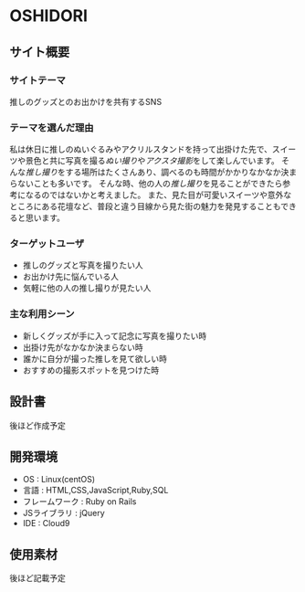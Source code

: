 # OSHIDORI

## サイト概要

### サイトテーマ

推しのグッズとのお出かけを共有するSNS

### テーマを選んだ理由

私は休日に推しのぬいぐるみやアクリルスタンドを持って出掛けた先で、スイーツや景色と共に写真を撮る*ぬい撮り*や*アクスタ撮影*をして楽しんでいます。
そんな*推し撮り*をする場所はたくさんあり、調べるのも時間がかかりなかなか決まらないことも多いです。
そんな時、他の人の*推し撮り*を見ることができたら参考になるのではないかと考えました。
また、見た目が可愛いスイーツや意外なところにある花壇など、普段と違う目線から見た街の魅力を発見することもできると思います。


### ターゲットユーザ
- 推しのグッズと写真を撮りたい人
- お出かけ先に悩んでいる人
- 気軽に他の人の推し撮りが見たい人


### 主な利用シーン
- 新しくグッズが手に入って記念に写真を撮りたい時
- 出掛け先がなかなか決まらない時
- 誰かに自分が撮った推しを見て欲しい時
- おすすめの撮影スポットを見つけた時

## 設計書
後ほど作成予定

## 開発環境

- OS : Linux(centOS)
- 言語 : HTML,CSS,JavaScript,Ruby,SQL
- フレームワーク : Ruby on Rails
- JSライブラリ : jQuery
- IDE : Cloud9

## 使用素材
後ほど記載予定

